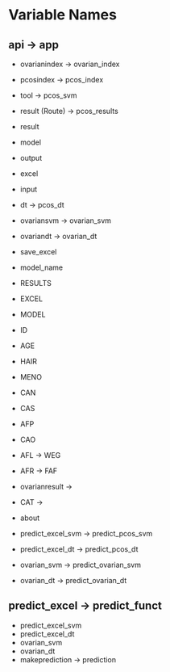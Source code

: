 # **Variable Names**

## api -> app
- ovarianindex -> ovarian_index
- pcosindex -> pcos_index
- tool -> pcos_svm
- result \(Route) -> pcos_results
- result
- model
- output
- excel
- input
- dt -> pcos_dt
- ovariansvm -> ovarian_svm
- ovariandt -> ovarian_dt
- save_excel
- model_name
- RESULTS
- EXCEL
- MODEL
- ID
- AGE
- HAIR
- MENO
- CAN
- CAS
- AFP
- CAO
- AFL -> WEG
- AFR -> FAF
- ovarianresult ->
- CAT ->
- about


- predict_excel_svm -> predict_pcos_svm
- predict_excel_dt -> predict_pcos_dt
- ovarian_svm -> predict_ovarian_svm
- ovarian_dt -> predict_ovarian_dt

## predict_excel -> predict_funct
- predict_excel_svm
- predict_excel_dt
- ovarian_svm
- ovarian_dt
- makeprediction -> prediction
